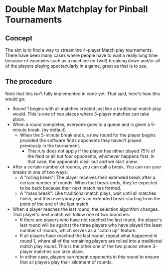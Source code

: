 # Double Max Matchplay for Pinball Tournaments
## Concept
The aim is to find a way to streamline 4-player Match play tournaments.  There have been many cases where people have to wait a really long time because of examples such as a machine (or two!) breaking down and/or all of the players playing spectacularly in a game, great as that is to see.

## The procedure

Note that this isn't fully implemented in code yet.  That said, here's how this would go:

- Round 1 begins with all matches created just like a traditional match play would.  This is one of two places where 3-player matches can take place.
- When a round completes, everyone goes to a queue and is given a 5-minute break. (by default)
  - When the 5-minute break ends, a new round for the player begins provided the software finds opponents they haven't played previously in the tournament.
    - This rule does not apply if the player has either played 75% of the field or all but four opponents, whichever happens first.  In that case, the opponents clear out and we start anew.
- After a certain number of rounds, you can call a break.  You can run your breaks in one of two ways:
  - A "rolling break":  The player receives their extended break after a certain number of rounds.  When that break ends, they're expected to be back because their next match has formed.
  - A "mass break":  Like traditional match plays, wait until all matches finish, and then everybody gets an extended break starting from the point of the end of the last match.
- When a player reaches the last round, the selection algorithm changes.  That player's next match will follow one of two branches:
  - If there are players who have not reached the last round, the player's last round will be against the three players who have played the least number of rounds, which serves as a "catch up" feature.
  - If all players have reached the last round, repeat what happened in round 1, where all of the remaining players are rolled into a traditional match play round.  This is the other one of the two places where 3-player matches can take place.
  - In either case, players can repeat opponents in this round to ensure that all players play their allotment of rounds.
